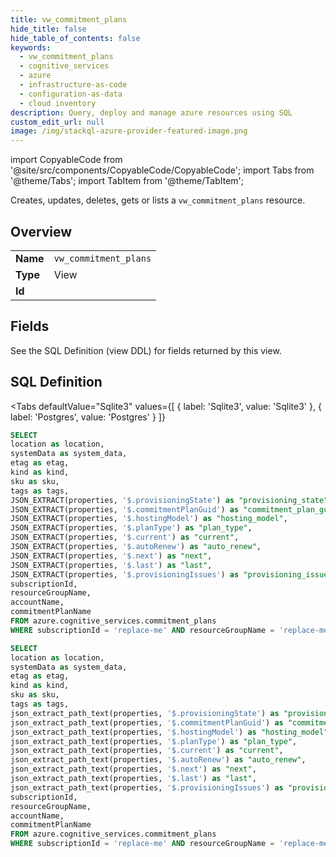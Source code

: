 ```yaml
--- 
title: vw_commitment_plans
hide_title: false
hide_table_of_contents: false
keywords:
  - vw_commitment_plans
  - cognitive_services
  - azure
  - infrastructure-as-code
  - configuration-as-data
  - cloud inventory
description: Query, deploy and manage azure resources using SQL
custom_edit_url: null
image: /img/stackql-azure-provider-featured-image.png
---
```


import CopyableCode from '@site/src/components/CopyableCode/CopyableCode';
import Tabs from '@theme/Tabs';
import TabItem from '@theme/TabItem';

Creates, updates, deletes, gets or lists a <code>vw_commitment_plans</code> resource.

## Overview
<table><tbody>
<tr><td><b>Name</b></td><td><code>vw_commitment_plans</code></td></tr>
<tr><td><b>Type</b></td><td>View</td></tr>
<tr><td><b>Id</b></td><td><CopyableCode code="azure.cognitive_services.vw_commitment_plans" /></td></tr>
</tbody></table>

## Fields

See the SQL Definition (view DDL) for fields returned by this view.

## SQL Definition

<Tabs
defaultValue="Sqlite3"
values={[
{ label: 'Sqlite3', value: 'Sqlite3' },
{ label: 'Postgres', value: 'Postgres' }
]}
>
<TabItem value="Sqlite3">

```sql
SELECT
location as location,
systemData as system_data,
etag as etag,
kind as kind,
sku as sku,
tags as tags,
JSON_EXTRACT(properties, '$.provisioningState') as "provisioning_state",
JSON_EXTRACT(properties, '$.commitmentPlanGuid') as "commitment_plan_guid",
JSON_EXTRACT(properties, '$.hostingModel') as "hosting_model",
JSON_EXTRACT(properties, '$.planType') as "plan_type",
JSON_EXTRACT(properties, '$.current') as "current",
JSON_EXTRACT(properties, '$.autoRenew') as "auto_renew",
JSON_EXTRACT(properties, '$.next') as "next",
JSON_EXTRACT(properties, '$.last') as "last",
JSON_EXTRACT(properties, '$.provisioningIssues') as "provisioning_issues",
subscriptionId,
resourceGroupName,
accountName,
commitmentPlanName
FROM azure.cognitive_services.commitment_plans
WHERE subscriptionId = 'replace-me' AND resourceGroupName = 'replace-me' AND accountName = 'replace-me';
```

</TabItem>
<TabItem value="Postgres">

```sql
SELECT
location as location,
systemData as system_data,
etag as etag,
kind as kind,
sku as sku,
tags as tags,
json_extract_path_text(properties, '$.provisioningState') as "provisioning_state",
json_extract_path_text(properties, '$.commitmentPlanGuid') as "commitment_plan_guid",
json_extract_path_text(properties, '$.hostingModel') as "hosting_model",
json_extract_path_text(properties, '$.planType') as "plan_type",
json_extract_path_text(properties, '$.current') as "current",
json_extract_path_text(properties, '$.autoRenew') as "auto_renew",
json_extract_path_text(properties, '$.next') as "next",
json_extract_path_text(properties, '$.last') as "last",
json_extract_path_text(properties, '$.provisioningIssues') as "provisioning_issues",
subscriptionId,
resourceGroupName,
accountName,
commitmentPlanName
FROM azure.cognitive_services.commitment_plans
WHERE subscriptionId = 'replace-me' AND resourceGroupName = 'replace-me' AND accountName = 'replace-me';
```

</TabItem>
</Tabs>
